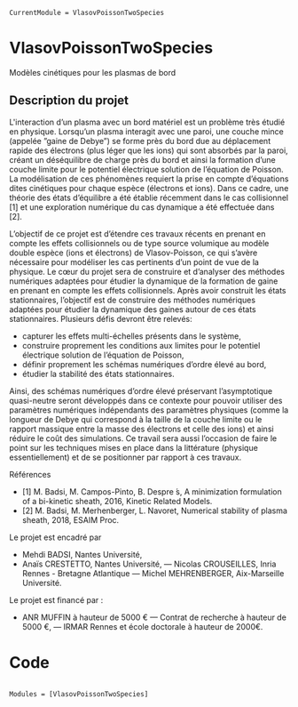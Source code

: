 ```@meta
CurrentModule = VlasovPoissonTwoSpecies
```

# VlasovPoissonTwoSpecies

Modèles cinétiques pour les plasmas de bord

## Description du projet

L'interaction d’un plasma avec un bord matériel est un problème
très étudié en physique. Lorsqu’un plasma interagit avec une paroi,
une couche mince (appelée ”gaine de Debye”) se forme près du bord
due au déplacement rapide des électrons (plus léger que les ions)
qui sont absorbés par la paroi, créant un déséquilibre de charge
près du bord et ainsi la formation d’une couche limite pour le
potentiel électrique solution de l’équation de Poisson. La modélisation
de ces phénomènes requiert la prise en compte d’équations dites
cinétiques pour chaque espèce (électrons et ions). Dans ce cadre,
une théorie des états d’équilibre a été établie récemment dans le
cas collisionnel [1] et une exploration numérique du cas dynamique
a été effectuée dans [2]. 

L’objectif de ce projet est d’étendre ces
travaux récents en prenant en compte les effets collisionnels ou
de type source volumique au modèle double espèce (ions et électrons)
de Vlasov-Poisson, ce qui s’avère nécessaire pour modéliser les cas
pertinents d’un point de vue de la physique.  Le cœur du projet
sera de construire et d’analyser des méthodes numériques adaptées
pour étudier la dynamique de la formation de gaine en prenant en
compte les effets collisionnels.  Après avoir construit les états
stationnaires, l’objectif est de construire des méthodes numériques
adaptées pour étudier la dynamique des gaines autour de ces états
stationnaires. Plusieurs défis devront être relevés: 
- capturer les effets multi-échelles présents dans le système,
- construire proprement les conditions aux limites pour le potentiel électrique solution de l’équation de Poisson, 
- définir proprement les schémas numériques d’ordre élevé au bord,
- étudier la stabilité des états stationnaires. 

Ainsi, des schémas numériques
d’ordre élevé préservant l’asymptotique quasi-neutre seront développés
dans ce contexte pour pouvoir utiliser des paramètres numériques
indépendants des paramètres physiques (comme la longueur de Debye
qui correspond à la taille de la couche limite ou le rapport massique
entre la masse des électrons et celle des ions) et ainsi réduire
le coût des simulations. Ce travail sera aussi l’occasion de faire
le point sur les techniques mises en place dans la littérature
(physique essentiellement) et de se positionner par rapport à ces
travaux.

Références 

- [1] M. Badsi, M.  Campos-Pinto, B. Despre ́s, A minimization formulation of a bi-kinetic
sheath, 2016, Kinetic Related Models.  
- [2] M. Badsi, M. Merhenberger, L. Navoret, Numerical stability of plasma sheath, 2018, ESAIM Proc.

Le projet est encadré par 
- Mehdi BADSI, Nantes Université, 
- Anaïs CRESTETTO, Nantes Université, 
— Nicolas CROUSEILLES, Inria Rennes - Bretagne Atlantique 
— Michel MEHRENBERGER, Aix-Marseille Université.

Le projet est financé par : 
- ANR MUFFIN à hauteur de 5000 € 
— Contrat de recherche à hauteur de 5000 €, 
— IRMAR Rennes et école doctorale à hauteur de 2000€.


# Code


```@index
```

```@autodocs
Modules = [VlasovPoissonTwoSpecies]
```
